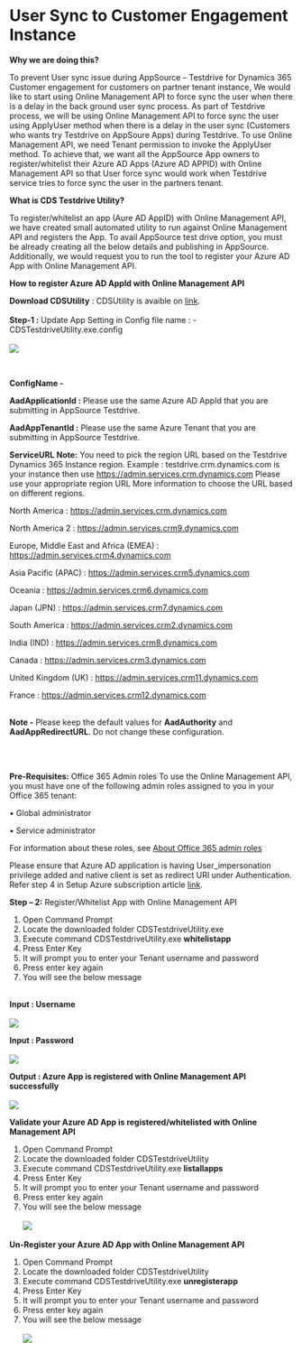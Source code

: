 # User Sync to Customer Engagement Instance

**Why we are doing this?** 

To prevent User sync issue during AppSource – Testdrive for Dynamics 365 Customer engagement for customers on partner tenant instance, We would like to start using Online Management API to force sync the user when there is a delay in the back ground user sync process.
As part of Testdrive process, we will be using Online Management API to force sync the user using ApplyUser method when there is a delay in the user sync (Customers who wants try Testdrive on AppSoure Apps) during Testdrive. To use Online Management API, we need Tenant permission to invoke the ApplyUser method. To achieve that, we want all the AppSource App owners to register/whitelist their Azure AD Apps (Azure AD APPID) with Online Management API so that User force sync would work when Testdrive service tries to force sync the user in the partners tenant.

**What is CDS Testdrive Utility?**

To register/whitelist an app (Aure AD AppID) with Online Management API, we have created small automated utility to run against Online Management API and registers the App. To avail AppSource test drive option, you must be already creating all the below details and publishing in AppSource. Additionally, we would request you to run the tool to register your Azure AD App with Online Management API. <br />

**How to register Azure AD AppId with Online Management API**

**Download CDSUtility** : CDSUtility is avaible on [link](https://testdrivesalesprod.blob.core.windows.net/cds-utility-forceusersync/CDSTestDriveUtility_v20052.1.zip). <br /> <br />
**Step-1 :** Update App Setting in Config file name : - CDSTestdriveUtility.exe.config <br />
<br />
 ![](https://github.com/microsoft/AppSource/blob/master/Images/CDS_utility_appConfig.JPG)
 
 <br />
 
**ConfigName -**	

**AadApplicationId :**
	Please use the same Azure AD AppId that you are submitting in AppSource Testdrive.

**AadAppTenantId :**
	Please use the same Azure Tenant that you are submitting in AppSource Testdrive.

**ServiceURL**
	**Note:** You need to pick the region URL based on the Testdrive Dynamics 365 Instance region.
Example : testdrive.crm.dynamics.com is your instance then use https://admin.services.crm.dynamics.com
Please use your appropriate region URL
More information to choose the URL based on different regions.

North America : 	https://admin.services.crm.dynamics.com

North America 2 : 	https://admin.services.crm9.dynamics.com

Europe, Middle East and Africa (EMEA) : 	https://admin.services.crm4.dynamics.com

Asia Pacific (APAC) : 	https://admin.services.crm5.dynamics.com

Oceania : 	https://admin.services.crm6.dynamics.com

Japan (JPN) : 	https://admin.services.crm7.dynamics.com

South America	:  https://admin.services.crm2.dynamics.com

India (IND) : 	https://admin.services.crm8.dynamics.com

Canada : 	https://admin.services.crm3.dynamics.com

United Kingdom (UK) : 	https://admin.services.crm11.dynamics.com

France : 	https://admin.services.crm12.dynamics.com
</br>
<br />

**Note -**
   Please keep the default values for **AadAuthority** and **AadAppRedirectURL**. Do not change these configuration.
</br>

</br>
</br>


**Pre-Requisites:**  Office 365 Admin roles
To use the Online Management API, you must have one of the following admin roles assigned to you in your Office 365 tenant:

•	Global administrator

•	Service administrator

For information about these roles, see [About Office 365 admin roles](https://support.office.com/en-us/article/About-Office-365-admin-roles-da585eea-f576-4f55-a1e0-87090b6aaa9d)

Please ensure that Azure AD application is having User_impersonation privilege added and native client is set as redirect URI under Authentication. Refer step 4 in Setup Azure subscription article
[link](https://github.com/microsoft/AppSource/blob/master/Microsoft%20Hosted%20Test%20Drive/Setup-your-Azure-subscription-for-Dynamics365-Microsoft-Hosted-Test-Drives.md).

**Step – 2:** Register/Whitelist App with Online Management API

1.	Open Command Prompt
2.	Locate the downloaded folder CDSTestdriveUtility.exe
3.	Execute command CDSTestdriveUtility.exe **whitelistapp**
4.	Press Enter Key
5.	It will prompt you to enter your Tenant username and password
6.	Press enter key again
7.	You will see the below message <br /><br />

**Input : Username** <br /><br />![](https://github.com/microsoft/AppSource/blob/master/Images/UserName.JPG)
 
 **Input : Password** <br /><br />![](https://github.com/microsoft/AppSource/blob/master/Images/Password.JPG)

**Output : Azure App is registered with Online Management API successfully** <br /><br />![](https://github.com/microsoft/AppSource/blob/master/Images/CDS_output.JPG)


**Validate your Azure AD App is registered/whitelisted with Online Management API**

1.	Open Command Prompt
2.	Locate the downloaded folder CDSTestdriveUtility
3.	Execute command CDSTestdriveUtility.exe **listallapps**
4.	Press Enter Key
5.	It will prompt you to enter your Tenant username and password
6.	Press enter key again
7.	You will see the below message <br /><br />
![](https://github.com/microsoft/AppSource/blob/master/Images/CDS_ListOutput.JPG)


**Un-Register your Azure AD App with Online Management API**

1.	Open Command Prompt
2.	Locate the downloaded folder CDSTestdriveUtility
3.	Execute command CDSTestdriveUtility.exe **unregisterapp**
4.	Press Enter Key
5.	It will prompt you to enter your Tenant username and password
6.	Press enter key again
7.	You will see the below message <br /><br />
![](https://github.com/microsoft/AppSource/blob/master/Images/CDS_unregistered.JPG)
